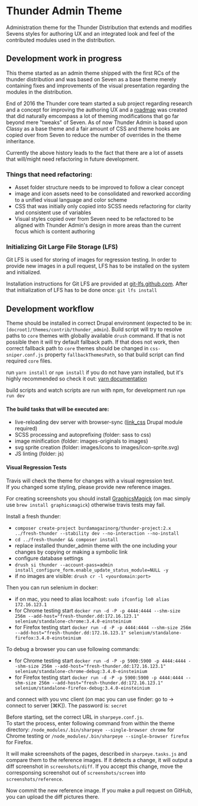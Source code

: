 # Thunder Admin Theme

Administration theme for the Thunder Distribution that extends and modifies 
Sevens styles for authoring UX and an integrated look and feel of the 
contributed modules used in the distribution.

## Development work in progress
This theme started as an admin theme shipped with the first RCs of the thunder
distribution and was based on Seven as a base theme merely containing fixes 
and improvements of the visual presentation regarding the modules in the
distribution.

End of 2016 the Thunder core team started a sub project regarding research and
a concept for improving the authoring UX and a 
[roadmap](https://www.drupal.org/node/2828095) was created that did naturally 
emcompass a lot of theming modifications that go far beyond mere "tweaks" of
Seven. As of now   Thunder Admin is based upon Classy as a base theme and a
fair amount of CSS and theme hooks are copied over from Seven to reduce the
number of overrides in the theme inheritance.

Currently the above history leads to the fact that there are a lot of assets
that will/might need refactoring in future development.

### Things that need refactoring:
* Asset folder structure needs to be improved to follow a clear concept
* image and icon assets need to be consolidated and reworked according to a 
  unified visual language and color scheme
* CSS that was initially only copied into SCSS needs refactoring for clarity
  and consistent use of variables
* Visual styles copied over from Seven need to be refactored to be aligned with
  Thunder Admin's design in more areas than the current focus which is content
  authoring

### Initializing Git Large File Storage (LFS)
Git LFS is used for storing of images for regression testing. In order to provide new images in a pull request, LFS has
to be installed on the system and initialized.

Installation instructions for Git LFS are provided at [git-lfs.github.com](https://git-lfs.github.com/).
After that initialization of LFS has to be done once: ``git lfs install``

## Development workflow

Theme should be installed in correct Drupal environment (expected to be in: `[docroot]/themes/contrib/thunder_admin`).
Build script will try to resolve paths to `core` themes with globally available `drush` command. If that is not possible then it will try default fallback path.
If that does not work, then correct fallback path to `core` themes should be changed in `css-sniper.conf.js` property `fallbackThemesPath`, so that build script can find required `core` files.

run ``yarn install`` or ``npm install`` if you do not have yarn installed, but
it's highly recommended so check it out:
[yarn documentation](https://yarnpkg.com/)

build scripts and watch scripts are run with npm, for development run 
``npm run dev``

#### The build tasks that will be executed are:
* live-reloading dev server with browser-sync 
  ([link_css](http://drupal.org/project/link_css) Drupal module required)
* SCSS processing and autoprefixing (folder: sass to css)
* image minification (folder: images-originals to images)
* svg sprite creation (folder: images/icons to images/icon-sprite.svg)
* JS linting (folder: js)

#### Visual Regression Tests
Travis will check the theme for changes with a visual regression test.  
If you changed some styling, please provide new reference images.

For creating screenshots you should install [GraphicsMagick](http://www.graphicsmagick.org/INSTALL-unix.html) 
(on mac simply use `brew install graphicsmagick`) otherwise travis tests may fail.

Install a fresh thunder:

- `composer create-project burdamagazinorg/thunder-project:2.x ../fresh-thunder --stability dev --no-interaction --no-install`
- `cd ../fresh-thunder && composer install`
- replace installed thunder_admin theme with the one including your changes by copying or making a symbolic link 
- configure database settings
- `drush si thunder --account-pass=admin install_configure_form.enable_update_status_module=NULL -y`
- if no images are visible: `drush cr -l <yourdomain:port>`

Then you can run selenium in docker:

- if on mac, you need to alias localhost: `sudo ifconfig lo0 alias 172.16.123.1`
- for Chrome testing start `docker run -d -P -p 4444:4444 --shm-size 256m --add-host="fresh-thunder.dd:172.16.123.1" selenium/standalone-chrome:3.4.0-einsteinium`
- for Firefox testing start `docker run -d -P -p 4444:4444 --shm-size 256m --add-host="fresh-thunder.dd:172.16.123.1" selenium/standalone-firefox:3.4.0-einsteinium`

To debug a browser you can use following commands:

- for Chrome testing start `docker run -d -P -p 5900:5900 -p 4444:4444 --shm-size 256m --add-host="fresh-thunder.dd:172.16.123.1" selenium/standalone-chrome-debug:3.4.0-einsteinium`
- for Firefox testing start `docker run -d -P -p 5900:5900 -p 4444:4444 --shm-size 256m --add-host="fresh-thunder.dd:172.16.123.1" selenium/standalone-firefox-debug:3.4.0-einsteinium`

and connect with you vnc client (on mac you can use finder: go to -> connect to server [⌘K]). The password is: `secret`

Before starting, set the correct URL in `sharpeye.conf.js`.  
To start the process, enter following command from within the theme directory:
`/node_modules/.bin/sharpeye --single-browser chrome` for Chrome testing or `/node_modules/.bin/sharpeye --single-browser firefox` for Firefox.

It will make screenshots of the pages, described in `sharpeye.tasks.js` and compare them to the reference images. 
If it detects a change, it will output a diff screenshot in `screenshots/diff`.
If you accept this change, move the corresponsing screenshot out of `screenshots/screen` into `screenshots/reference`.

Now commit the new reference image. If you make a pull request on GitHub, you can upload the diff pictures there.
